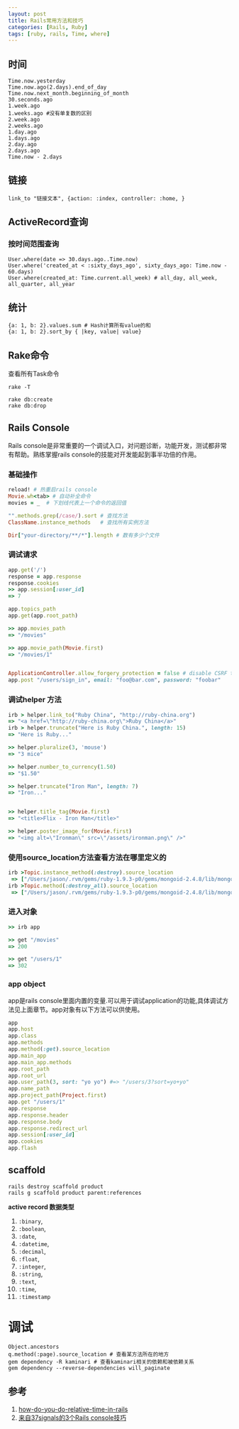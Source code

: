 ```yaml
---
layout: post
title: Rails常用方法和技巧
categories: [Rails, Ruby]
tags: [ruby, rails, Time, where]
---
```


## 时间

~~~
Time.now.yesterday
Time.now.ago(2.days).end_of_day
Time.now.next_month.beginning_of_month
30.seconds.ago
1.week.ago
1.weeks.ago #没有单复数的区别
2.week.ago
2.weeks.ago
1.day.ago
1.days.ago
2.day.ago
2.days.ago
Time.now - 2.days
~~~

## 链接

~~~
link_to "链接文本", {action: :index, controller: :home, }
~~~

## ActiveRecord查询


### 按时间范围查询
~~~
User.where(date => 30.days.ago..Time.now)
User.where('created_at < :sixty_days_ago', sixty_days_ago: Time.now - 60.days)
User.where(created_at: Time.current.all_week) # all_day, all_week, all_quarter, all_year
~~~

## 统计

~~~
{a: 1, b: 2}.values.sum # Hash计算所有value的和
{a: 1, b: 2}.sort_by { |key, value| value}
~~~

## Rake命令

查看所有Task命令

~~~
rake -T
~~~


~~~
rake db:create
rake db:drop
~~~



## Rails Console
Rails console是非常重要的一个调试入口，对问题诊断，功能开发，测试都非常有帮助。熟练掌握rails console的技能对开发能起到事半功倍的作用。

### 基础操作

~~~ruby
reload! # 热重启rails console
Movie.wh<tab> # 自动补全命令
movies = _  # 下划线代表上一个命令的返回值

"".methods.grep(/case/).sort # 查找方法
ClassName.instance_methods   # 查找所有实例方法

Dir["your-directory/**/*"].length # 数有多少个文件
~~~

### 调试请求

~~~ruby
app.get('/')
response = app.response
response.cookies
>> app.session[:user_id]
=> 7

app.topics_path
app.get(app.root_path)

>> app.movies_path
=> "/movies"

>> app.movie_path(Movie.first)
=> "/movies/1"


ApplicationController.allow_forgery_protection = false # disable CSRF token in console
app.post "/users/sign_in", email: "foo@bar.com", password: "foobar"
~~~

### 调试helper 方法

~~~ruby
irb > helper.link_to("Ruby China", "http://ruby-china.org")
=> "<a href=\"http://ruby-china.org\">Ruby China</a>" 
irb > helper.truncate("Here is Ruby China.", length: 15)
=> "Here is Ruby..." 

>> helper.pluralize(3, 'mouse')
=> "3 mice"

>> helper.number_to_currency(1.50)
=> "$1.50"

>> helper.truncate("Iron Man", length: 7)
=> "Iron..."


>> helper.title_tag(Movie.first)
=> "<title>Flix - Iron Man</title>"

>> helper.poster_image_for(Movie.first)
=> "<img alt=\"Ironman\" src=\"/assets/ironman.png\" />"
~~~

### 使用source_location方法查看方法在哪里定义的

~~~ruby
irb >Topic.instance_method(:destroy).source_location
 => ["/Users/jason/.rvm/gems/ruby-1.9.3-p0/gems/mongoid-2.4.8/lib/mongoid/persistence.rb", 30] 
irb >Topic.method(:destroy_all).source_location
 => ["/Users/jason/.rvm/gems/ruby-1.9.3-p0/gems/mongoid-2.4.8/lib/mongoid/persistence.rb", 239]
~~~

### 进入对象

~~~ruby
>> irb app

>> get "/movies"
=> 200

>> get "/users/1"
=> 302
~~~

### app object

app是rails console里面内置的变量.可以用于调试application的功能,具体调试方法见上面章节。app对象有以下方法可以供使用。

~~~ruby
app
app.host
app.class
app.methods
app.method(:get).source_location
app.main_app
app.main_app.methods
app.root_path
app.root_url
app.user_path(3, sort: "yo yo") #=> "/users/3?sort=yo+yo"
app.name_path
app.project_path(Project.first)
app.get "/users/1"
app.response
app.response.header
app.response.body
app.response.redirect_url
app.session[:user_id]
app.cookies
app.flash
~~~

## scaffold

~~~shell
rails destroy scaffold product
rails g scaffold product parent:references
~~~

__active record 数据类型__

1. `:binary`,
1. `:boolean`,
1. `:date`,
1. `:datetime`,
1. `:decimal`,
1. `:float`,
1. `:integer`,
1. `:string`,
1. `:text`,
1. `:time`,
1. `:timestamp`

# 调试

~~~
Object.ancestors
q.method(:page).source_location # 查看某方法所在的地方
gem dependency -R kaminari # 查看kaminari相关的依赖和被依赖关系
gem dependency --reverse-dependencies will_paginate
~~~

## 参考

1. [how-do-you-do-relative-time-in-rails](https://stackoverflow.com/questions/195740/how-do-you-do-relative-time-in-rails)
2. [来自37signals的3个Rails console技巧](https://ruby-china.org/topics/3506)
